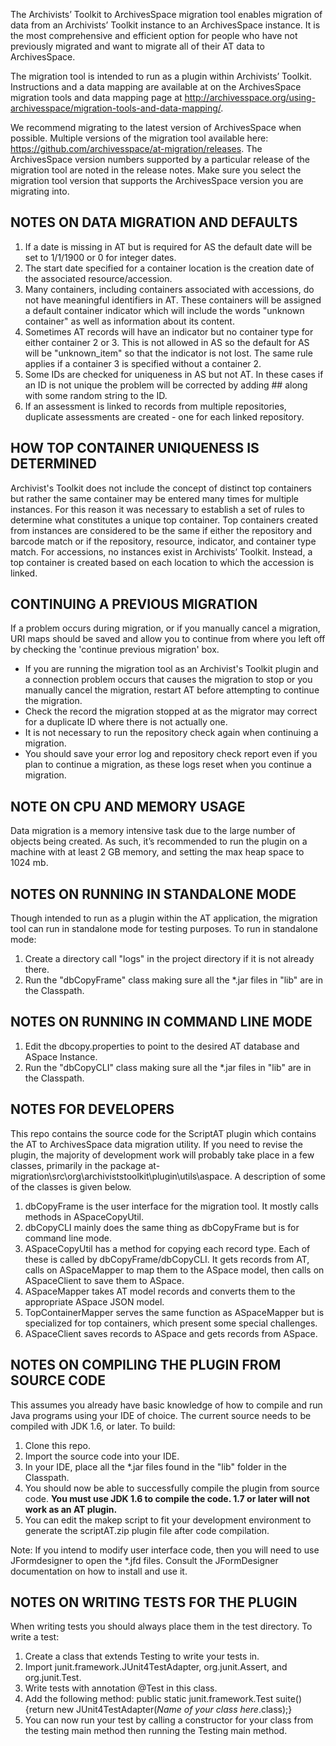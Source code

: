 The Archivists’ Toolkit to ArchivesSpace migration tool enables migration of data from an Archivists’ Toolkit instance to an ArchivesSpace instance. It is the most comprehensive and efficient option for people who have not previously migrated and want to migrate all of their AT data to ArchivesSpace.

The migration tool is intended to run as a plugin within Archivists’ Toolkit. Instructions and a data mapping are available at on the ArchivesSpace migration tools and data mapping page at http://archivesspace.org/using-archivesspace/migration-tools-and-data-mapping/.

We recommend migrating to the latest version of ArchivesSpace when possible. Multiple versions of the migration tool available here: https://github.com/archivesspace/at-migration/releases. The ArchivesSpace version numbers supported by a particular release of the migration tool are noted in the release notes. Make sure you select the migration tool version that supports the ArchivesSpace version you are migrating into.

## NOTES ON DATA MIGRATION AND DEFAULTS
1.	If a date is missing in AT but is required for AS the default date will be set to 1/1/1900 or 0 for integer dates.
2.	The start date specified for a container location is the creation date of the associated resource/accession.
3.	Many containers, including containers associated with accessions, do not have meaningful identifiers in AT. These containers will be assigned a default container indicator which will include the words "unknown container" as well as information about its content.
4.	Sometimes AT records will have an indicator but no container type for either container 2 or 3. This is not allowed in AS so the default for AS will be "unknown_item" so that the indicator is not lost. The same rule applies if a container 3 is specified without a container 2.
5.	Some IDs are checked for uniqueness in AS but not AT. In these cases if an ID is not unique the problem will be corrected by adding ## along with some random string to the ID.
6.	If an assessment is linked to records from multiple repositories, duplicate assessments are created - one for each linked repository.

## HOW TOP CONTAINER UNIQUENESS IS DETERMINED
Archivist's Toolkit does not include the concept of distinct top containers but rather the same container may be entered many times for multiple instances. For this reason it was necessary to establish a set of rules to determine what constitutes a unique top container. Top containers created from instances are considered to be the same if either the repository and barcode match or if the repository, resource, indicator, and container type match. For accessions, no instances exist in Archivists’ Toolkit. Instead, a top container is created based on each location to which the accession is linked.

## CONTINUING A PREVIOUS MIGRATION
If a problem occurs during migration, or if you manually cancel a migration, URI maps should be saved and allow you to continue from where you left off by checking the 'continue previous migration' box.
* If you are running the migration tool as an Archivist's Toolkit plugin and a connection problem occurs that causes the migration to stop or you manually cancel the migration, restart AT before attempting to continue the migration.
* Check the record the migration stopped at as the migrator may correct for a duplicate ID where there is not actually one.
* It is not necessary to run the repository check again when continuing a migration.
* You should save your error log and repository check report even if you plan to continue a migration, as these logs reset when you continue a migration.

## NOTE ON CPU AND MEMORY USAGE
Data migration is a memory intensive task due to the large number of objects being created. As such, it’s recommended to run the plugin on a machine with at least 2 GB memory, and setting the max heap space to 1024 mb.

## NOTES ON RUNNING IN STANDALONE MODE
Though intended to run as a plugin within the AT application, the migration tool can run in standalone mode for testing purposes. To run in standalone mode:
1.	Create a directory call "logs" in the project directory if it is not already there.
2.	Run the "dbCopyFrame" class making sure all the *.jar files in "lib" are in the Classpath.

## NOTES ON RUNNING IN COMMAND LINE MODE
1.	Edit the dbcopy.properties to point to the desired AT database and ASpace Instance.
2.	Run the "dbCopyCLI" class making sure all the *.jar files in "lib" are in the Classpath.

## NOTES FOR DEVELOPERS
This repo contains the source code for the ScriptAT plugin which contains the AT to ArchivesSpace data migration utility. If you need to revise the plugin, the majority of development work will probably take place in a few classes, primarily in the package at-migration\src\org\archiviststoolkit\plugin\utils\aspace. A description of some of the classes is given below.
1.	dbCopyFrame is the user interface for the migration tool. It mostly calls methods in ASpaceCopyUtil.
2.	dbCopyCLI mainly does the same thing as dbCopyFrame but is for command line mode.
3.	ASpaceCopyUtil has a method for copying each record type. Each of these is called by dbCopyFrame/dbCopyCLI. It gets records from AT, calls on ASpaceMapper to map them to the ASpace model, then calls on ASpaceClient to save them to ASpace.
4.	ASpaceMapper takes AT model records and converts them to the appropriate ASpace JSON model.
5.	TopContainerMapper serves the same function as ASpaceMapper but is specialized for top containers, which present some special challenges.
6.	ASpaceClient saves records to ASpace and gets records from ASpace.

## NOTES ON COMPILING THE PLUGIN FROM SOURCE CODE
This assumes you already have basic knowledge of how to compile and run Java programs using your IDE of choice. The current source needs to be compiled with JDK 1.6, or later. To build:

1. Clone this repo.
2. Import the source code into your IDE.
3. In your IDE, place all the \*.jar files found in the "lib" folder in the Classpath.
4. You should now be able to successfully compile the plugin from source code. **You must use JDK 1.6 to compile the code. 1.7 or later will not work as an AT plugin.**
5. You can edit the makep script to fit your development environment to generate the scriptAT.zip plugin file after code compilation.

Note: If you intend to modify user interface code, then you will need to use JFormdesigner to open the \*.jfd files. Consult the JFormDesigner documentation on how to install and use it.

## NOTES ON WRITING TESTS FOR THE PLUGIN
When writing tests you should always place them in the test directory. To write a test:
1.	Create a class that extends Testing to write your tests in.
2.	Import junit.framework.JUnit4TestAdapter, org.junit.Assert, and org.junit.Test.
3.	Write tests with annotation @Test in this class.
4.	Add the following method: public static junit.framework.Test suite() {return new JUnit4TestAdapter(*Name of your class here*.class);}
5.	You can now run your test by calling a constructor for your class from the testing main method then running the Testing main method.
